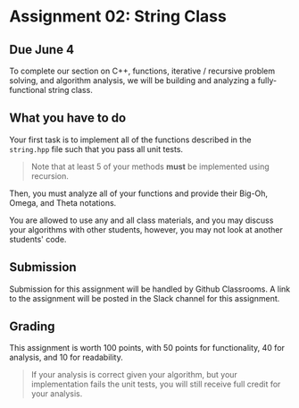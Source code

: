 # Assignment 02: String Class

## Due June 4

To complete our section on C++, functions, iterative / recursive problem solving, and algorithm analysis, we will be building and analyzing a fully-functional string class.

## What you have to do

Your first task is to implement all of the functions described in the `string.hpp` file such that you pass all unit tests.

> Note that at least 5 of your methods **must** be implemented using recursion.

Then, you must analyze all of your functions and provide their Big-Oh, Omega, and Theta notations.

You are allowed to use any and all class materials, and you may discuss your algorithms with other students, however, you may not look at another students' code.

## Submission

Submission for this assignment will be handled by Github Classrooms.
A link to the assignment will be posted in the Slack channel for this assignment.

## Grading

This assignment is worth 100 points, with 50 points for functionality, 40 for analysis, and 10 for readability.

> If your analysis is correct given your algorithm, but your implementation fails the unit tests, you will still receive full credit for your analysis.

